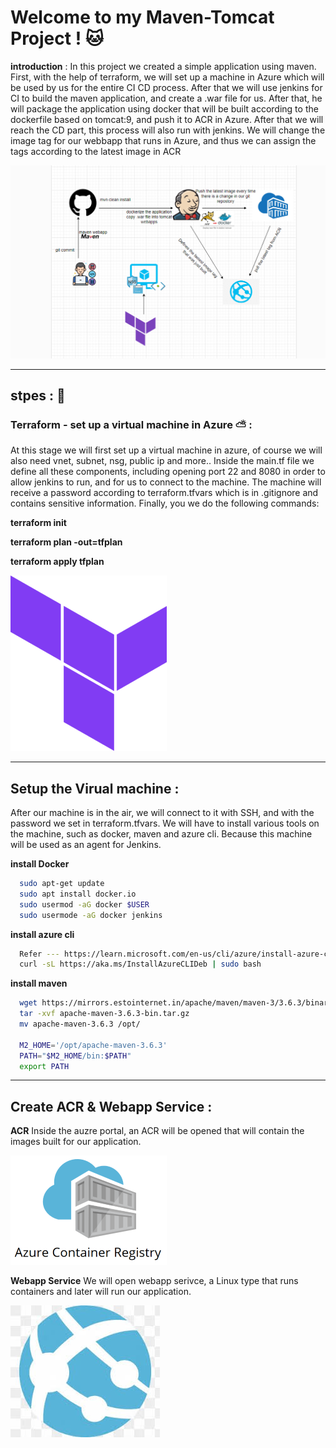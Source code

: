 # Welcome to my Maven-Tomcat Project ! 🐱
**introduction** :
In this project we created a simple application using maven.
First, with the help of terraform, we will set up a machine in Azure which will be used by us for the entire CI CD process.
After that we will use jenkins for CI to build the maven application, and create a .war file for us.
After that, he will package the application using docker that will be built according to the dockerfile based on tomcat:9, and push it to ACR in Azure.
After that we will reach the CD part, this process will also run with jenkins.
We will change the image tag for our webbapp that runs in Azure, and thus we can assign the tags according to the latest image in ACR

![Image alt text](images/diagram.png)


---


## stpes : 🔨
### Terraform - set up a virtual machine in Azure ⛅ :

At this stage we will first set up a virtual machine in azure, of course we will also need vnet, subnet, nsg, public ip and more..
Inside the main.tf file we define all these components, including opening port 22 and 8080 in order to allow jenkins to run, and for us to connect to the machine.
The machine will receive a password according to terraform.tfvars which is in .gitignore and contains sensitive information.
Finally, you we do the following commands:

**terraform init**

**terraform plan -out=tfplan**

**terraform apply tfplan**


![Image alt text](images/Terraform.png)


---


## Setup the Virual machine :
After our machine is in the air, we will connect to it with SSH, and with the password we set in terraform.tfvars.
We will have to install various tools on the machine, such as docker, maven and azure cli.
Because this machine will be used as an agent for Jenkins.

**install Docker**
```bash
  sudo apt-get update
  sudo apt install docker.io
  sudo usermod -aG docker $USER
  sudo usermode -aG docker jenkins
```

**install azure cli**
```bash
  Refer --- https://learn.microsoft.com/en-us/cli/azure/install-azure-cli-linux?pivots=apt
  curl -sL https://aka.ms/InstallAzureCLIDeb | sudo bash
```

**install maven**
```bash
  wget https://mirrors.estointernet.in/apache/maven/maven-3/3.6.3/binaries/apache-maven-3.6.3-bin.tar.gz
  tar -xvf apache-maven-3.6.3-bin.tar.gz
  mv apache-maven-3.6.3 /opt/

  M2_HOME='/opt/apache-maven-3.6.3'
  PATH="$M2_HOME/bin:$PATH"
  export PATH
```

---
## Create ACR & Webapp Service :


**ACR**
Inside the auzre portal, an ACR will be opened that will contain the images built for our application.

![Image alt text](images/ACR.png)




**Webapp Service**
We will open webapp serivce, a Linux type that runs containers and later will run our application.

![Image alt text](images/webapp.jpg)







